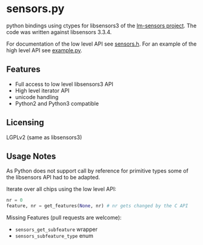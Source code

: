 sensors.py
==========
python bindings using ctypes for libsensors3 of the [lm-sensors project](http://www.lm-sensors.org/). The code was written against libsensors 3.3.4.


For documentation of the low level API see [sensors.h](http://www.lm-sensors.org/browser/lm-sensors/tags/V3-3-4/lib/sensors.h). For an example of the high level API see [example.py](example.py).

Features
--------
* Full access to low level libsensors3 API
* High level iterator API
* unicode handling
* Python2 and Python3 compatible

Licensing
---------
LGPLv2 (same as libsensors3)

Usage Notes
-----------
As Python does not support call by reference for primitive types some of the libsensors API had to be adapted.

Iterate over all chips using the low level API:
```python
nr = 0
feature, nr = get_features(None, nr) # nr gets changed by the C API
```

Missing Features (pull requests are welcome):
* `sensors_get_subfeature` wrapper
* `sensors_subfeature_type` enum
